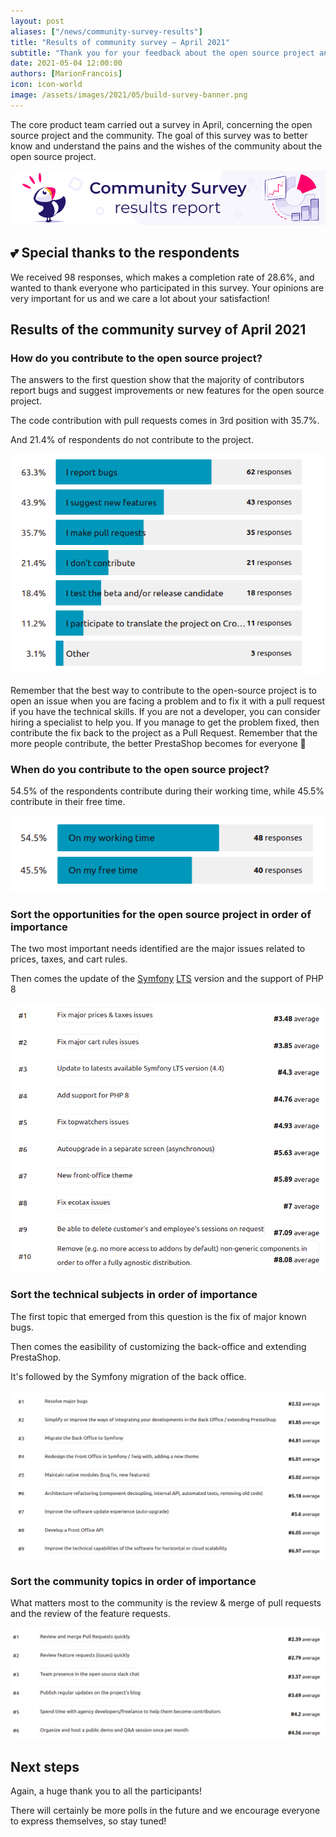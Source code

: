 ```yaml
---
layout: post
aliases: ["/news/community-survey-results"]
title: "Results of community survey – April 2021"
subtitle: "Thank you for your feedback about the open source project and the contributions"
date: 2021-05-04 12:00:00
authors: [MarionFrancois]
icon: icon-world
image: /assets/images/2021/05/build-survey-banner.png
---
```


The core product team carried out a survey in April, concerning the open source project and the community. The goal of this survey was to better know and understand the pains and the wishes of the community about the open source project.

![Build survey banner](/assets/images/2021/05/build-survey-banner.png)

## :two_hearts: Special thanks to the respondents

We received 98 responses, which makes a completion rate of 28.6%, and wanted to thank everyone who participated in this survey. Your opinions are very important for us and we care a lot about your satisfaction!

## Results of the community survey of April 2021

### How do you contribute to the open source project?

The answers to the first question show that the majority of contributors report bugs and suggest improvements or new features for the open source project. 

The code contribution with pull requests comes in 3rd position with 35.7%.

And 21.4% of respondents do not contribute to the project.

![How do you contribute to the open-source project?](/assets/images/2021/05/how-do-you-contribute.png)

Remember that the best way to contribute to the open-source project is to open an issue when you are facing a problem and to fix it with a pull request if you have the technical skills. 
If you are not a developer, you can consider hiring a specialist to help you. If you manage to get the problem fixed, then contribute the fix back to the project as a Pull Request. Remember that the more people contribute, the better PrestaShop becomes for everyone :muscle:

### When do you contribute to the open source project?

54.5% of the respondents contribute during their working time, while 45.5% contribute in their free time.

![When do you contribute to the open-source project?](/assets/images/2021/05/when-do-you-contribute.png)

### Sort the opportunities for the open source project in order of importance 

The two most important needs identified are the major issues related to prices, taxes, and cart rules.

Then comes the update of the [Symfony](https://symfony.com/) [LTS](https://en.wikipedia.org/wiki/Long-term_support) version and the support of PHP 8

![Sort the opportunities for the open-source project in order of importance](/assets/images/2021/05/opportunities-os-project.png)

### Sort the technical subjects in order of importance

The first topic that emerged from this question is the fix of major known bugs.

Then comes the easibility of customizing the back-office and extending PrestaShop.

It's followed by the Symfony migration of the back office.

![Sort the technical subjects in order of importance](/assets/images/2021/05/technical-subjects.png)

### Sort the community topics in order of importance

What matters most to the community is the review & merge of pull requests and the review of the feature requests.

![Sort the community topics in order of importance](/assets/images/2021/05/community-topics.png)

## Next steps

Again, a huge thank you to all the participants!

There will certainly be more polls in the future and we encourage everyone to express themselves, so stay tuned!
